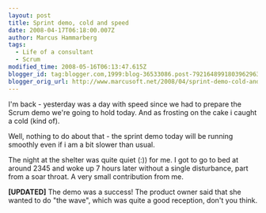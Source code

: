 ```yaml
---
layout: post
title: Sprint demo, cold and speed
date: 2008-04-17T06:18:00.007Z
author: Marcus Hammarberg
tags:
  - Life of a consultant
  - Scrum
modified_time: 2008-05-16T06:13:47.615Z
blogger_id: tag:blogger.com,1999:blog-36533086.post-7921648991803962963
blogger_orig_url: http://www.marcusoft.net/2008/04/sprint-demo-cold-and-speed.html
---
```


I'm
back - yesterday was a day with speed since we had to prepare the Scrum
demo we're going to hold today. And as frosting on the cake i caught a
cold (kind of).

Well, nothing to do about that - the sprint demo today will be running
smoothly even if i am a bit
slower than usual.

The night at the shelter was quite quiet (:)) for me. I got to go to bed
at around 2345 and woke up 7 hours later without a single disturbance,
part from a soar throat. A very small contribution from me.

**\[UPDATED\]**
The demo was a success! The product owner said that she wanted to do
"the wave", which was quite a good reception, don't you think.
